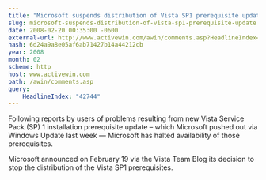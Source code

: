 ```yaml
---
title: "Microsoft suspends distribution of Vista SP1 prerequisite update"
slug: microsoft-suspends-distribution-of-vista-sp1-prerequisite-update
date: 2008-02-20 00:35:00 -0600
external-url: http://www.activewin.com/awin/comments.asp?HeadlineIndex=42744
hash: 6d24a9a8e05af6ab71427b14a44212cb
year: 2008
month: 02
scheme: http
host: www.activewin.com
path: /awin/comments.asp
query:
    HeadlineIndex: "42744"
---
```


Following reports by users of problems resulting from new Vista Service Pack (SP) 1 installation prerequisite update – which Microsoft pushed out via Windows Update last week — Microsoft has halted availability of those prerequisites.

Microsoft announced on February 19 via the Vista Team Blog its decision to stop the distribution of the Vista SP1 prerequisites.

